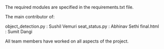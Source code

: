 
The required modules are specified in the requirements.txt file.

The main contributor of:

object_detection.py : Sushil Vemuri 
seat_status.py : Abhinav Sethi
final.html : Sumit Dangi

All team members have worked on all aspects of the project.
